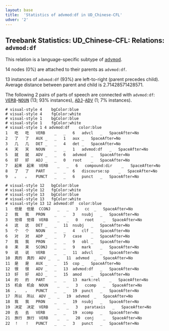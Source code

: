 ```yaml
---
layout: base
title:  'Statistics of advmod:df in UD_Chinese-CFL'
udver: '2'
---
```


## Treebank Statistics: UD_Chinese-CFL: Relations: `advmod:df`

This relation is a language-specific subtype of <tt><a href="zh_cfl-dep-advmod.html">advmod</a></tt>.

14 nodes (0%) are attached to their parents as `advmod:df`.

13 instances of `advmod:df` (93%) are left-to-right (parent precedes child).
Average distance between parent and child is 2.71428571428571.

The following 2 pairs of parts of speech are connected with `advmod:df`: <tt><a href="zh_cfl-pos-VERB.html">VERB</a></tt>-<tt><a href="zh_cfl-pos-NOUN.html">NOUN</a></tt> (13; 93% instances), <tt><a href="zh_cfl-pos-ADJ.html">ADJ</a></tt>-<tt><a href="zh_cfl-pos-ADV.html">ADV</a></tt> (1; 7% instances).


~~~ conllu
# visual-style 4	bgColor:blue
# visual-style 4	fgColor:white
# visual-style 1	bgColor:blue
# visual-style 1	fgColor:white
# visual-style 1 4 advmod:df	color:blue
1	吃	吃	VERB	_	_	6	advcl	_	SpaceAfter=No
2	了	了	AUX	_	_	1	aux	_	SpaceAfter=No
3	几	几	DET	_	_	4	det	_	SpaceAfter=No
4	天	天	NOUN	_	_	1	advmod:df	_	SpaceAfter=No
5	就	就	ADV	_	_	6	advmod	_	SpaceAfter=No
6	好	好	ADJ	_	_	0	root	_	SpaceAfter=No
7	起来	起来	VERB	_	_	6	compound:dir	_	SpaceAfter=No
8	了	了	PART	_	_	6	discourse:sp	_	SpaceAfter=No
9	。	。	PUNCT	_	_	6	punct	_	SpaceAfter=No

~~~


~~~ conllu
# visual-style 12	bgColor:blue
# visual-style 12	fgColor:white
# visual-style 13	bgColor:blue
# visual-style 13	fgColor:white
# visual-style 13 12 advmod:df	color:blue
1	但是	但是	CCONJ	_	_	3	cc	_	SpaceAfter=No
2	我	我	PRON	_	_	3	nsubj	_	SpaceAfter=No
3	觉得	觉得	VERB	_	_	0	root	_	SpaceAfter=No
4	这	这	DET	_	_	11	nsubj	_	SpaceAfter=No
5	个	个	NOUN	_	_	4	clf	_	SpaceAfter=No
6	对	对	ADP	_	_	7	case	_	SpaceAfter=No
7	我	我	PRON	_	_	9	obl	_	SpaceAfter=No
8	来	来	SCONJ	_	_	9	mark	_	SpaceAfter=No
9	说	说	VERB	_	_	11	advcl	_	SpaceAfter=No
10	真的	真的	ADV	_	_	11	advmod	_	SpaceAfter=No
11	是	是	AUX	_	_	15	cop	_	SpaceAfter=No
12	很	很	ADV	_	_	13	advmod:df	_	SpaceAfter=No
13	好	好	ADJ	_	_	15	amod	_	SpaceAfter=No
14	的	的	PART	_	_	13	mark:rel	_	SpaceAfter=No
15	机会	机会	NOUN	_	_	3	ccomp	_	SpaceAfter=No
16	，	，	PUNCT	_	_	19	punct	_	SpaceAfter=No
17	所以	所以	ADV	_	_	19	advmod	_	SpaceAfter=No
18	我	我	PRON	_	_	19	nsubj	_	SpaceAfter=No
19	决定	决定	VERB	_	_	3	parataxis	_	SpaceAfter=No
20	去	去	VERB	_	_	19	xcomp	_	SpaceAfter=No
21	旅行	旅行	VERB	_	_	20	conj	_	SpaceAfter=No
22	！	！	PUNCT	_	_	3	punct	_	SpaceAfter=No

~~~


